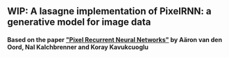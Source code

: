 ## WIP: A lasagne implementation of PixelRNN: a generative model for image data

#### Based on the paper ["Pixel Recurrent Neural Networks"](https://arxiv.org/abs/1601.06759) by Aäron van den Oord, Nal Kalchbrenner and Koray Kavukcuoglu